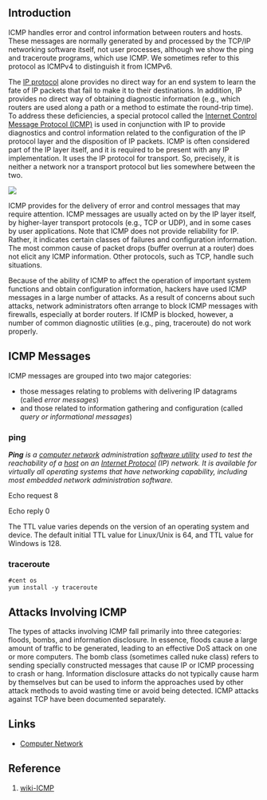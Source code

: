## Introduction

ICMP handles error and control information between routers and hosts. 
These messages are normally generated by and processed by the TCP/IP networking software itself, not user processes, although we show the ping and traceroute programs, which use ICMP.
We sometimes refer to this protocol as ICMPv4 to distinguish it from ICMPv6.

The [IP protocol](/docs/CS/CN/IP.md) alone provides no direct way for an end system to learn the fate of IP packets that fail to make it to their destinations. 
In addition, IP provides no direct way of obtaining diagnostic information (e.g., which routers are used along a path or a method to estimate the round-trip time). 
To address these deficiencies, a special protocol called the [Internet Control Message Protocol (ICMP)](https://en.wikipedia.org/wiki/Internet_Control_Message_Protocol) 
is used in conjunction with IP to provide diagnostics and control information related to the configuration of the IP protocol layer and the disposition of IP packets. 
ICMP is often considered part of the IP layer itself, and it is required to be present with any IP implementation. 
It uses the IP protocol for transport. So, precisely, it is neither a network nor a transport protocol but lies somewhere between the two.

![](https://upload.wikimedia.org/wikipedia/commons/thumb/e/e1/ICMP_header_-_General-en.svg/2560px-ICMP_header_-_General-en.svg.png)


ICMP provides for the delivery of error and control messages that may require attention. 
ICMP messages are usually acted on by the IP layer itself, by higher-layer transport protocols (e.g., TCP or UDP), and in some cases by user applications. 
Note that ICMP does not provide reliability for IP. 
Rather, it indicates certain classes of failures and configuration information. The most common cause of packet drops (buffer overrun at a router) does not elicit any ICMP information. 
Other protocols, such as TCP, handle such situations.

Because of the ability of ICMP to affect the operation of important system functions and obtain configuration information, hackers have used ICMP messages in a large number of attacks. 
As a result of concerns about such attacks, network administrators often arrange to block ICMP messages with firewalls, especially at border routers. 
If ICMP is blocked, however, a number of common diagnostic utilities (e.g., ping, traceroute) do not work properly.
 

## ICMP Messages

ICMP messages are grouped into two major categories: 
- those messages relating to problems with delivering IP datagrams (called *error messages*)
- and those related to information gathering and configuration (called *query or informational messages*)






### ping

_**Ping** is a [computer network](https://en.wikipedia.org/wiki/Computer_network) administration [software utility](https://en.wikipedia.org/wiki/Utility_software) used to test the reachability of a [host](https://en.wikipedia.org/wiki/Host_(network)) on an [Internet Protocol](https://en.wikipedia.org/wiki/Internet_Protocol) (IP) network. It is available for virtually all operating systems that have networking capability, including most embedded network administration software._

Echo request    8

Echo reply  0

The TTL value varies depends on the version of an operating system and device.
The default initial TTL value for Linux/Unix is 64, and TTL value for Windows is 128.



### traceroute



```shell
#cent os
yum install -y traceroute
```

## Attacks Involving ICMP

The types of attacks involving ICMP fall primarily into three categories: floods, bombs, and information disclosure. 
In essence, floods cause a large amount of traffic to be generated, leading to an effective DoS attack on one or more computers. 
The bomb class (sometimes called nuke class) refers to sending specially constructed messages that cause IP or ICMP processing to crash or hang. 
Information disclosure attacks do not typically cause harm by themselves but can be used to inform the approaches used by other attack methods to avoid wasting time or avoid being detected. 
ICMP attacks against TCP have been documented separately.




## Links

- [Computer Network](/docs/CS/CN/CN.md)


## Reference

1. [wiki-ICMP](https://en.wikipedia.org/wiki/Internet_Control_Message_Protocol)

